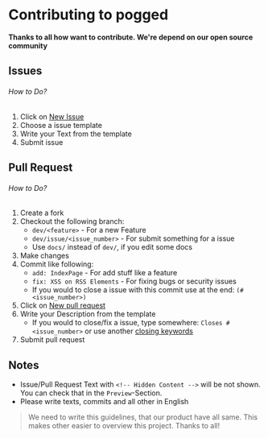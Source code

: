 # Contributing to pogged

**Thanks to all how want to contribute. We're depend on our open source community**

## Issues

###### How to Do?

1. Click on [New Issue](https://github.com/pogged/pogged/issues/new)
2. Choose a issue template
3. Write your Text from the template
4. Submit issue

## Pull Request

###### How to Do?

1. Create a fork
2. Checkout the following branch:
    * `dev/<feature>` - For a new Feature
    * `dev/issue/<issue_number>` - For submit something for a issue
    * Use `docs/` instead of `dev/`, if you edit some docs
3. Make changes
4. Commit like following:
    * `add: IndexPage` - For add stuff like a feature
    * `fix: XSS on RSS Elements` - For fixing bugs or security issues
    * If you would to close a issue with this commit use at the end: `(#<issue_number>)`
5. Click on [New pull request](https://github.com/pogged/pogged/compare)
6. Write your Description from the template
    * If you would to close/fix a issue, type somewhere: `Closes #<issue_number>` or use another [closing keywords](https://docs.github.com/en/github/managing-your-work-on-github/linking-a-pull-request-to-an-issue#linking-a-pull-request-to-an-issue-using-a-keyword)
7. Submit pull request

## Notes

* Issue/Pull Request Text with `<!-- Hidden Content -->` will be not shown. You can check that in the `Preview`-Section.
* Please write texts, commits and all other in English

> We need to write this guidelines, that our product have all same. This makes other easier to overview this project. Thanks to all!